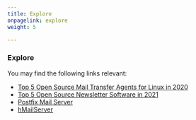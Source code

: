 ```yaml
---
title: Explore
onpagelink: explore
weight: 5

---
```


### **Explore**

You may find the following links relevant:
- [Top 5 Open Source Mail Transfer Agents for Linux in 2020](https://blog.containerize.com/2020/10/02/top-5-open-source-mail-transfer-agents-for-linux-in-2020/)
- [Top 5 Open Source Newsletter Software in 2021](https://blog.containerize.com/2021/04/23/top-5-open-source-newsletter-software-in-2021/)
- [Postfix Mail Server](https://products.containerize.com/transactional-email/postfix/)
- [hMailServer](https://products.containerize.com/transactional-email/hmailserver/)